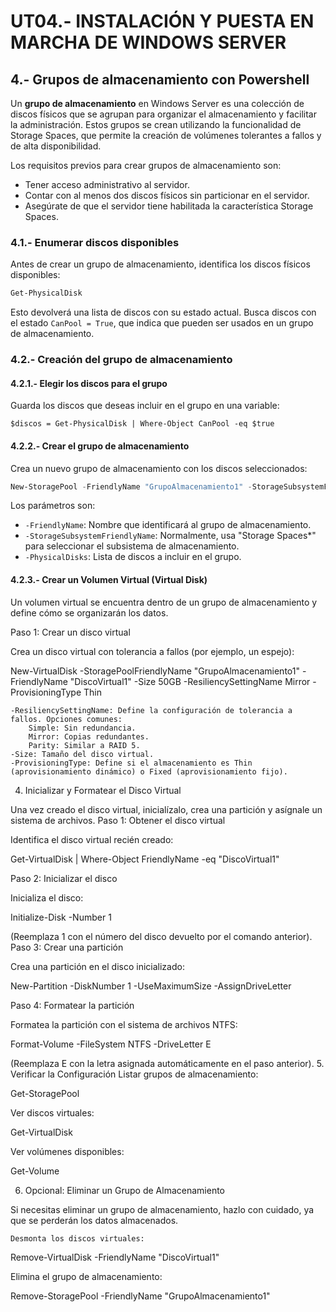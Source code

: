 # UT04.- INSTALACIÓN Y PUESTA EN MARCHA DE WINDOWS SERVER


## 4.- Grupos de almacenamiento con Powershell

Un **grupo de almacenamiento** en Windows Server es una colección de discos físicos que se agrupan para organizar el almacenamiento y facilitar la administración. Estos grupos se crean utilizando la funcionalidad de Storage Spaces, que permite la creación de volúmenes tolerantes a fallos y de alta disponibilidad.

Los requisitos previos para crear grupos de almacenamiento son:
- Tener acceso administrativo al servidor.
- Contar con al menos dos discos físicos sin particionar en el servidor.
- Asegúrate de que el servidor tiene habilitada la característica Storage Spaces.

### 4.1.- Enumerar discos disponibles

Antes de crear un grupo de almacenamiento, identifica los discos físicos disponibles:

```powershell
Get-PhysicalDisk
```

Esto devolverá una lista de discos con su estado actual. Busca discos con el estado `CanPool = True`, que indica que pueden ser usados en un grupo de almacenamiento.

### 4.2.- Creación del grupo de almacenamiento

#### 4.2.1.- Elegir los discos para el grupo

Guarda los discos que deseas incluir en el grupo en una variable:

```powerhsell
$discos = Get-PhysicalDisk | Where-Object CanPool -eq $true
```

#### 4.2.2.- Crear el grupo de almacenamiento

Crea un nuevo grupo de almacenamiento con los discos seleccionados:

```powershell
New-StoragePool -FriendlyName "GrupoAlmacenamiento1" -StorageSubsystemFriendlyName "Storage Spaces*" -PhysicalDisks $discos
```

Los parámetros son:
- `-FriendlyName`: Nombre que identificará al grupo de almacenamiento.
- `-StorageSubsystemFriendlyName`: Normalmente, usa "Storage Spaces*" para seleccionar el subsistema de almacenamiento.
- `-PhysicalDisks`: Lista de discos a incluir en el grupo.

#### 4.2.3.- Crear un Volumen Virtual (Virtual Disk)

Un volumen virtual se encuentra dentro de un grupo de almacenamiento y define cómo se organizarán los datos.

Paso 1: Crear un disco virtual

Crea un disco virtual con tolerancia a fallos (por ejemplo, un espejo):

New-VirtualDisk -StoragePoolFriendlyName "GrupoAlmacenamiento1" -FriendlyName "DiscoVirtual1" -Size 50GB -ResiliencySettingName Mirror -ProvisioningType Thin

    -ResiliencySettingName: Define la configuración de tolerancia a fallos. Opciones comunes:
        Simple: Sin redundancia.
        Mirror: Copias redundantes.
        Parity: Similar a RAID 5.
    -Size: Tamaño del disco virtual.
    -ProvisioningType: Define si el almacenamiento es Thin (aprovisionamiento dinámico) o Fixed (aprovisionamiento fijo).

4. Inicializar y Formatear el Disco Virtual

Una vez creado el disco virtual, inicialízalo, crea una partición y asígnale un sistema de archivos.
Paso 1: Obtener el disco virtual

Identifica el disco virtual recién creado:

Get-VirtualDisk | Where-Object FriendlyName -eq "DiscoVirtual1"

Paso 2: Inicializar el disco

Inicializa el disco:

Initialize-Disk -Number 1

(Reemplaza 1 con el número del disco devuelto por el comando anterior).
Paso 3: Crear una partición

Crea una partición en el disco inicializado:

New-Partition -DiskNumber 1 -UseMaximumSize -AssignDriveLetter

Paso 4: Formatear la partición

Formatea la partición con el sistema de archivos NTFS:

Format-Volume -FileSystem NTFS -DriveLetter E

(Reemplaza E con la letra asignada automáticamente en el paso anterior).
5. Verificar la Configuración
Listar grupos de almacenamiento:

Get-StoragePool

Ver discos virtuales:

Get-VirtualDisk

Ver volúmenes disponibles:

Get-Volume

6. Opcional: Eliminar un Grupo de Almacenamiento

Si necesitas eliminar un grupo de almacenamiento, hazlo con cuidado, ya que se perderán los datos almacenados.

    Desmonta los discos virtuales:

Remove-VirtualDisk -FriendlyName "DiscoVirtual1"

Elimina el grupo de almacenamiento:

Remove-StoragePool -FriendlyName "GrupoAlmacenamiento1"

